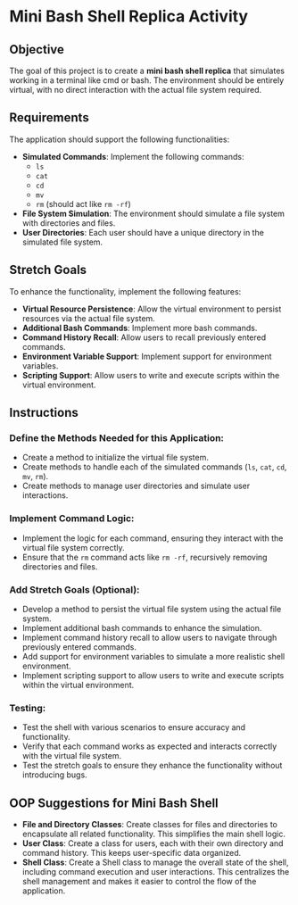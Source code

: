 # Mini Bash Shell Replica Activity

## Objective
The goal of this project is to create a **mini bash shell replica** that simulates working in a terminal like cmd or bash. The environment should be entirely virtual, with no direct interaction with the actual file system required.

## Requirements
The application should support the following functionalities:
- **Simulated Commands**: Implement the following commands:
  - `ls`
  - `cat`
  - `cd`
  - `mv`
  - `rm` (should act like `rm -rf`)
- **File System Simulation**: The environment should simulate a file system with directories and files.
- **User Directories**: Each user should have a unique directory in the simulated file system.

## Stretch Goals
To enhance the functionality, implement the following features:
- **Virtual Resource Persistence**: Allow the virtual environment to persist resources via the actual file system.
- **Additional Bash Commands**: Implement more bash commands.
- **Command History Recall**: Allow users to recall previously entered commands.
- **Environment Variable Support**: Implement support for environment variables.
- **Scripting Support**: Allow users to write and execute scripts within the virtual environment.

## Instructions
### Define the Methods Needed for this Application:
- Create a method to initialize the virtual file system.
- Create methods to handle each of the simulated commands (`ls`, `cat`, `cd`, `mv`, `rm`).
- Create methods to manage user directories and simulate user interactions.

### Implement Command Logic:
- Implement the logic for each command, ensuring they interact with the virtual file system correctly.
- Ensure that the `rm` command acts like `rm -rf`, recursively removing directories and files.

### Add Stretch Goals (Optional):
- Develop a method to persist the virtual file system using the actual file system.
- Implement additional bash commands to enhance the simulation.
- Implement command history recall to allow users to navigate through previously entered commands.
- Add support for environment variables to simulate a more realistic shell environment.
- Implement scripting support to allow users to write and execute scripts within the virtual environment.

### Testing:
- Test the shell with various scenarios to ensure accuracy and functionality.
- Verify that each command works as expected and interacts correctly with the virtual file system.
- Test the stretch goals to ensure they enhance the functionality without introducing bugs.

## OOP Suggestions for Mini Bash Shell
- **File and Directory Classes**: Create classes for files and directories to encapsulate all related functionality. This simplifies the main shell logic.
- **User Class**: Create a class for users, each with their own directory and command history. This keeps user-specific data organized.
- **Shell Class**: Create a Shell class to manage the overall state of the shell, including command execution and user interactions. This centralizes the shell management and makes it easier to control the flow of the application.
